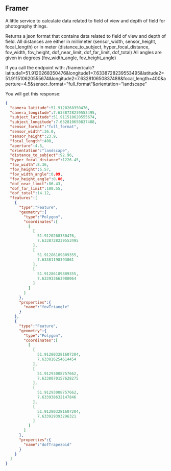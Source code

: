 ## Framer

A little service to calculate data related to field of view and depth of field for photography things.

Returns a json format that contains data related to field of view and depth of field.
All distances are either in millimeter (sensor_width, sensor_height, focal_length) or in meter (distance_to_subject, hyper_focal_distance, fov_width, fov_height, dof_near_limit, dof_far_limit, dof_total)
All angles are given in degrees (fov_width_angle, fov_height_angle)

If you call the endpoint with:
/framer/calc?latitude1=51.9120268350476&longitude1=7.6338728239553495&latitude2=51.911510620555674&longitude2=7.632810650837488&focal_length=400&aperture=4.5&sensor_format="full_format"&orientation="landscape"
 
You will get this response:
````json
{
  "camera_latitude":51.9120268350476,
  "camera_longitude":7.6338728239553495,
  "subject_latitude":51.911510620555674,
  "subject_longitude":7.632810650837488,
  "sensor_format":"full_format",
  "sensor_width":36.0,
  "sensor_height":23.9,
  "focal_length":400,
  "aperture":4.5,
  "orientation":"landscape",
  "distance_to_subject":92.96,
  "hyper_focal_distance":1226.45,
  "fov_width":8.36,
  "fov_height":5.57,
  "fov_width_angle":0.09,
  "fov_height_angle":0.06,
  "dof_near_limit":86.43,
  "dof_far_limit":100.55,
  "dof_total":14.12,
  "features":[
    {
      "type":"Feature",
      "geometry":{
        "type":"Polygon",
        "coordinates":[
          [
            [
              51.9120268350476,
              7.6338728239553495
            ],
            [
              51.91286189809355,
              7.63381198393061
            ],
            [
              51.91286189809355,
              7.633933663980064
            ]
          ]
        ]
      },
      "properties":{
        "name":"fovTriangle"
      }
    },
    {
      "type":"Feature",
      "geometry":{
        "type":"Polygon",
        "coordinates":[
          [
            [
              51.912803281607204,
              7.633816254614454
            ],
            [
              51.91293008757662,
              7.6338070157628275
            ],
            [
              51.91293008757662,
              7.633938632147846
            ],
            [
              51.912803281607204,
              7.633929393296321
            ]
          ]
        ]
      },
      "properties":{
        "name":"dofTrapezoid"
      }
    }
  ]
}
```` 
